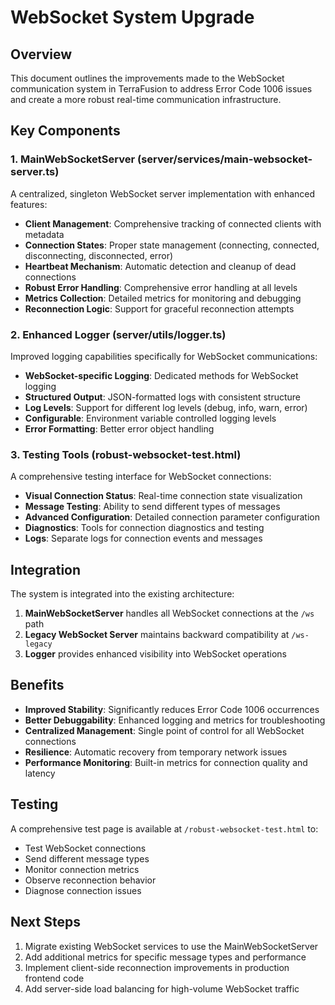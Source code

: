 # WebSocket System Upgrade

## Overview

This document outlines the improvements made to the WebSocket communication system in TerraFusion to address Error Code 1006 issues and create a more robust real-time communication infrastructure.

## Key Components

### 1. MainWebSocketServer (server/services/main-websocket-server.ts)

A centralized, singleton WebSocket server implementation with enhanced features:

- **Client Management**: Comprehensive tracking of connected clients with metadata
- **Connection States**: Proper state management (connecting, connected, disconnecting, disconnected, error)
- **Heartbeat Mechanism**: Automatic detection and cleanup of dead connections
- **Robust Error Handling**: Comprehensive error handling at all levels
- **Metrics Collection**: Detailed metrics for monitoring and debugging
- **Reconnection Logic**: Support for graceful reconnection attempts

### 2. Enhanced Logger (server/utils/logger.ts)

Improved logging capabilities specifically for WebSocket communications:

- **WebSocket-specific Logging**: Dedicated methods for WebSocket logging
- **Structured Output**: JSON-formatted logs with consistent structure
- **Log Levels**: Support for different log levels (debug, info, warn, error)
- **Configurable**: Environment variable controlled logging levels
- **Error Formatting**: Better error object handling

### 3. Testing Tools (robust-websocket-test.html)

A comprehensive testing interface for WebSocket connections:

- **Visual Connection Status**: Real-time connection state visualization
- **Message Testing**: Ability to send different types of messages
- **Advanced Configuration**: Detailed connection parameter configuration
- **Diagnostics**: Tools for connection diagnostics and testing
- **Logs**: Separate logs for connection events and messages

## Integration

The system is integrated into the existing architecture:

1. **MainWebSocketServer** handles all WebSocket connections at the `/ws` path
2. **Legacy WebSocket Server** maintains backward compatibility at `/ws-legacy`
3. **Logger** provides enhanced visibility into WebSocket operations

## Benefits

- **Improved Stability**: Significantly reduces Error Code 1006 occurrences
- **Better Debuggability**: Enhanced logging and metrics for troubleshooting
- **Centralized Management**: Single point of control for all WebSocket connections
- **Resilience**: Automatic recovery from temporary network issues
- **Performance Monitoring**: Built-in metrics for connection quality and latency

## Testing

A comprehensive test page is available at `/robust-websocket-test.html` to:

- Test WebSocket connections
- Send different message types
- Monitor connection metrics
- Observe reconnection behavior
- Diagnose connection issues

## Next Steps

1. Migrate existing WebSocket services to use the MainWebSocketServer
2. Add additional metrics for specific message types and performance
3. Implement client-side reconnection improvements in production frontend code
4. Add server-side load balancing for high-volume WebSocket traffic